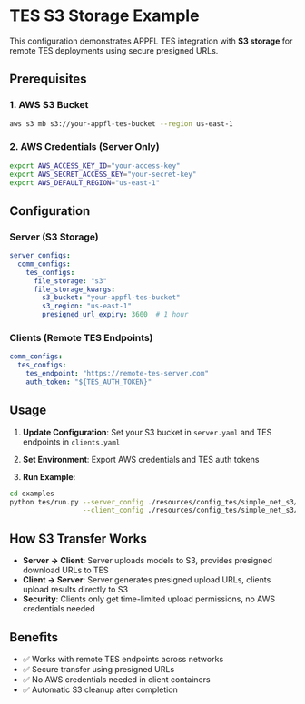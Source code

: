 # TES S3 Storage Example

This configuration demonstrates APPFL TES integration with **S3 storage** for remote TES deployments using secure presigned URLs.

## Prerequisites

### 1. AWS S3 Bucket
```bash
aws s3 mb s3://your-appfl-tes-bucket --region us-east-1
```

### 2. AWS Credentials (Server Only)
```bash
export AWS_ACCESS_KEY_ID="your-access-key"
export AWS_SECRET_ACCESS_KEY="your-secret-key"
export AWS_DEFAULT_REGION="us-east-1"
```

## Configuration

### Server (S3 Storage)
```yaml
server_configs:
  comm_configs:
    tes_configs:
      file_storage: "s3"
      file_storage_kwargs:
        s3_bucket: "your-appfl-tes-bucket"
        s3_region: "us-east-1"
        presigned_url_expiry: 3600  # 1 hour
```

### Clients (Remote TES Endpoints)
```yaml
comm_configs:
  tes_configs:
    tes_endpoint: "https://remote-tes-server.com"
    auth_token: "${TES_AUTH_TOKEN}"
```

## Usage

1. **Update Configuration**: Set your S3 bucket in `server.yaml` and TES endpoints in `clients.yaml`

2. **Set Environment**: Export AWS credentials and TES auth tokens

3. **Run Example**:
```bash
cd examples
python tes/run.py --server_config ./resources/config_tes/simple_net_s3/server.yaml \
                  --client_config ./resources/config_tes/simple_net_s3/clients.yaml
```

## How S3 Transfer Works

- **Server → Client**: Server uploads models to S3, provides presigned download URLs to TES
- **Client → Server**: Server generates presigned upload URLs, clients upload results directly to S3
- **Security**: Clients only get time-limited upload permissions, no AWS credentials needed

## Benefits

- ✅ Works with remote TES endpoints across networks
- ✅ Secure transfer using presigned URLs  
- ✅ No AWS credentials needed in client containers
- ✅ Automatic S3 cleanup after completion